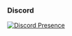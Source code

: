 ### Discord
[![Discord Presence](https://lanyard.cnrad.dev/api/1175725280237731895)](https://discord.com/users/1175725280237731895)
